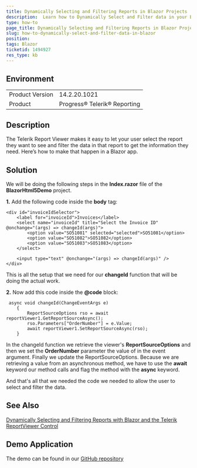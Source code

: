 ```yaml
---
title: Dynamically Selecting and Filtering Reports in Blazor Projects
description:  Learn how to Dynamically Select and Filter data in your Blazor projects
type: how-to
page_title: Dynamically Selecting and Filtering Reports in Blazor Projects
slug: how-to-dynamically-select-and-filter-data-in-blazor
position: 
tags: Blazor
ticketid: 1494927
res_type: kb
---
```


## Environment
<table>
	<tbody>
		<tr>
			<td>Product Version</td>
			<td>14.2.20.1021</td>
		</tr>
		<tr>
			<td>Product</td>
			<td>Progress® Telerik® Reporting</td>
		</tr>
	</tbody>
</table>


## Description
The Telerik Report Viewer makes it easy to let your user select the report they want to see and filter the data in that report to get the information they need. Here’s how to make that happen in a Blazor app.

## Solution

We will be doing the following steps in the **Index.razor** file of the **BlazorHtml5Demo** project.

**1.** Add the following code inside the **body** tag:

```Razor
<div id="invoiceIdSelector">
    <label for="invoiceId">Invoices</label>
    <select name="invoiceId" title="Select the Invoice ID"  @onchange="(args) => changeId(args)">
        <option value="SO51081" selected="selected">SO51081</option>
        <option value="SO51082">SO51082</option>
        <option value="SO51083">SO51083</option>
    </select>

    <input type="text" @onchange="(args) => changeId(args)" />
</div>
```
This is all the setup that we need for our **changeId** function that will be doing the actual work.

**2.** Now add this code inside the **@code** block:
```Csharp
 async void changeId(ChangeEventArgs e)
    {
        ReportSourceOptions rso = await reportViewer1.GetReportSourceAsync();
        rso.Parameters["OrderNumber"] = e.Value;
        await reportViewer1.SetReportSourceAsync(rso);
    }
```
In the changeId function we retrieve the viewer's **ReportSourceOptions** and then we set the **OrderNumber** parameter the value of in the event argument.
Finally we update the ReportSourceOptions. Because we are retrieving a value from an asynchronous method, we have to use the **await** keyword our method calls and flag the method with the **async** keyword.

And that's all that we needed the code we needed to allow the user to select and filter the data.


## See Also
[Dynamically Selecting and Filtering Reports with Blazor and the Telerik ReportViewer Control](https://www.telerik.com/blogs/dynamically-selecting-filtering-reports-blazor-telerik-reportviewer)

## Demo Application
The demo can be found in our [GitHub repository](https://github.com/telerik/reporting-samples/tree/master/DynamicParametersBlazor)
